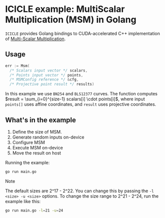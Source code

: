 # ICICLE example: MultiScalar Multiplication (MSM) in Golang

`ICICLE` provides Golang bindings to CUDA-accelerated C++ implementation of [Multi-Scalar Multiplication](https://github.com/ingonyama-zk/ingopedia/blob/master/src/msm.md).

## Usage

```go
err := Msm(
  /* Scalars input vector */ scalars,
  /* Points input vector */ points,
  /* MSMConfig reference */ &cfg,
  /* Projective point result */ results)
```

In this example we use `BN254` and `BLS12377` curves. The function computes $result = \sum_{i=0}^{size-1} scalars[i] \cdot points[i]$, where input `points[]` uses affine coordinates, and `result` uses projective coordinates.

## What's in the example

1. Define the size of MSM. 
2. Generate random inputs on-device
3. Configure MSM
4. Execute MSM on-device
5. Move the result on host

Running the example:
```sh
go run main.go
```

> [!NOTE]
> The default sizes are 2^17 - 2^22. You can change this by passing the `-l <size> -u <size>` options. To change the size range to 2^21 - 2^24, run the example like this:
> ```sh
> go run main.go -l=21 -u=24
> ```
